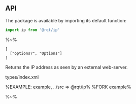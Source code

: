 ## API

The package is available by importing its default function:

```js
import ip from '@rqt/ip'
```

%~%

```## async ip => string
[
  ["options?", "Options"]
]
```

Returns the IP address as seen by an external web-server.

<typedef narrow>types/index.xml</typedef>

%EXAMPLE: example, ../src => @rqt/ip%
%FORK example%

%~%